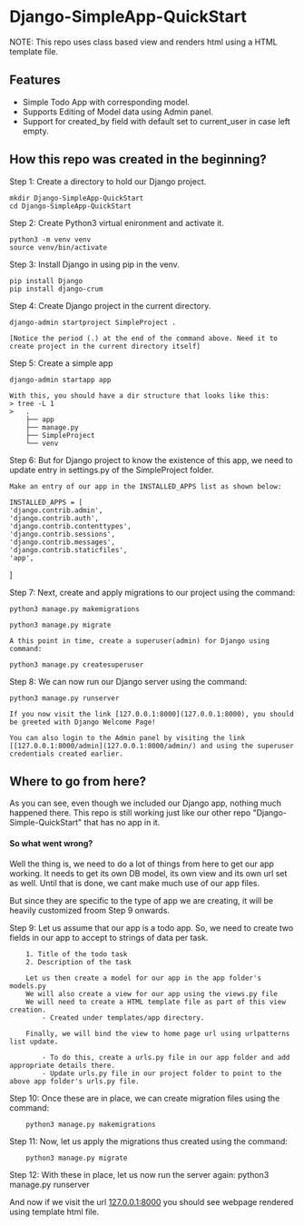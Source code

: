 # Django-SimpleApp-QuickStart

NOTE: This repo uses class based view and renders html using a HTML template file.

## Features

- Simple Todo App with corresponding model.
- Supports Editing of Model data using Admin panel.
- Support for created_by field with default set to current_user in case left empty.

## How this repo was created in the beginning?

Step 1: Create a directory to hold our Django project.

    mkdir Django-SimpleApp-QuickStart
    cd Django-SimpleApp-QuickStart

Step 2: Create Python3 virtual enironment and activate it.

    python3 -m venv venv
    source venv/bin/activate

Step 3: Install Django in using pip in the venv.

    pip install Django
    pip install django-crum

Step 4: Create Django project in the current directory.

    django-admin startproject SimpleProject .

    [Notice the period (.) at the end of the command above. Need it to create project in the current directory itself]

Step 5: Create a simple app

    django-admin startapp app

    With this, you should have a dir structure that looks like this:
    > tree -L 1
    >   .
        ├── app
        ├── manage.py
        ├── SimpleProject
        └── venv

Step 6: But for Django project to know the existence of this app, we need to update entry in settings.py of the SimpleProject folder.

    Make an entry of our app in the INSTALLED_APPS list as shown below:

    INSTALLED_APPS = [
    'django.contrib.admin',
    'django.contrib.auth',
    'django.contrib.contenttypes',
    'django.contrib.sessions',
    'django.contrib.messages',
    'django.contrib.staticfiles',
    'app',
]

Step 7: Next, create and apply migrations to our project using the command:

    python3 manage.py makemigrations

    python3 manage.py migrate

    A this point in time, create a superuser(admin) for Django using command:

    python3 manage.py createsuperuser

Step 8: We can now run our Django server using the command:

    python3 manage.py runserver

    If you now visit the link [127.0.0.1:8000](127.0.0.1:8000), you should be greeted with Django Welcome Page!

    You can also login to the Admin panel by visiting the link [[127.0.0.1:8000/admin](127.0.0.1:8000/admin/) and using the superuser credentials created earlier.


## Where to go from here?

As you can see, even though we included our Django app, nothing much happened there. This repo is still working just like our other repo "Django-Simple-QuickStart" that has no app in it. 

#### So what went wrong?

Well the thing is, we need to do a lot of things from here to get our app working. It needs to get its own DB model, its own view and its own url set as well. Until that is done, we cant make much use of our app files.

But since they are specific to the type of app we are creating, it will be heavily customized froom Step 9 onwards.


Step 9: Let us assume that our app is a todo app. 
        So, we need to create two fields in our app to accept to strings of data per task.

        1. Title of the todo task
        2. Description of the task

        Let us then create a model for our app in the app folder's models.py
        We will also create a view for our app using the views.py file
        We will need to create a HTML template file as part of this view creation.
            - Created under templates/app directory.
        
        Finally, we will bind the view to home page url using urlpatterns list update.

            - To do this, create a urls.py file in our app folder and add appropriate details there.
            - Update urls.py file in our project folder to point to the above app folder's urls.py file.

Step 10: Once these are in place, we can create migration files using the command:

        python3 manage.py makemigrations

Step 11: Now, let us apply the migrations thus created using the command:

        python3 manage.py migrate

Step 12: With these in place, let us now run the server again:
        python3 manage.py runserver

And now if we visit the url [127.0.0.1:8000](127.0.0.1:8000) you should see webpage rendered using template html file.
